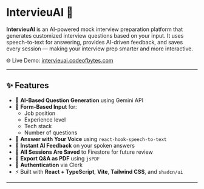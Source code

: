# IntervieuAI 🎯

**IntervieuAI** is an AI-powered mock interview preparation platform that generates customized interview questions based on your input. It uses speech-to-text for answering, provides AI-driven feedback, and saves every session — making your interview prep smarter and more interactive.

🌐 Live Demo: [intervieuai.codeofbytes.com](https://intervieuai.codeofbytes.com/)

---

## ✨ Features

- 🧠 **AI-Based Question Generation** using Gemini API
- 📝 **Form-Based Input** for:
  - Job position
  - Experience level
  - Tech stack
  - Number of questions
- 🎤 **Answer with Your Voice** using `react-hook-speech-to-text`
- 🤖 **Instant AI Feedback** on your spoken answers
- 📁 **All Sessions Are Saved** to Firestore for future review
- 📄 **Export Q&A as PDF** using `jsPDF`
- 🔐 **Authentication** via Clerk
- ⚡ Built with **React + TypeScript**, **Vite**, **Tailwind CSS**, and `shadcn/ui`

---
